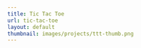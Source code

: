 ```yaml
---
title: Tic Tac Toe
url: tic-tac-toe
layout: default
thumbnail: images/projects/ttt-thumb.png
---
```

